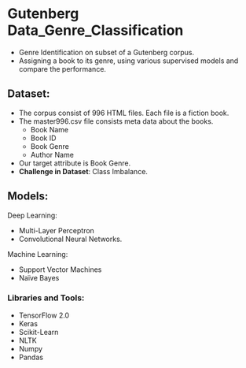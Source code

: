 # Gutenberg Data_Genre_Classification
- Genre Identification on subset of a Gutenberg corpus.
- Assigning a book to its genre, using various supervised models and compare the performance.

## Dataset:
- The corpus consist of 996 HTML files. Each file is a fiction book.
- The master996.csv file consists meta data about the books.
  - Book Name
  - Book ID
  - Book Genre
  - Author Name
- Our target attribute is Book Genre.
- **Challenge in Dataset**: Class Imbalance.

## Models:

Deep Learning:

- Multi-Layer Perceptron
- Convolutional Neural Networks.

Machine Learning:

- Support Vector Machines
- Naïve Bayes

### Libraries and Tools:

- TensorFlow 2.0
- Keras
- Scikit-Learn
- NLTK
- Numpy
- Pandas
